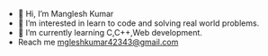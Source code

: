 - 👋 Hi, I’m Manglesh Kumar
- 👀 I’m interested in learn to code and solving real world problems. 
- 🌱 I’m currently learning C,C++,Web development.
- Reach me  mgleshkumar42343@gmail.com

<!---
MangleshKumar1/MangleshKumar1 is a ✨ special ✨ repository because its `README.md` (this file) appears on your GitHub profile.
You can click the Preview link to take a look at your changes.
--->
